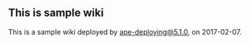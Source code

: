 This is sample wiki
-------------------

This is a sample wiki deployed by ape-deploying@5.1.0, on 2017-02-07.
